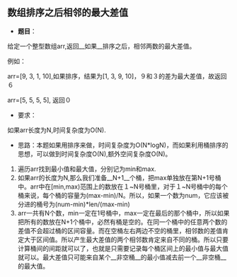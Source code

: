 ## 数组排序之后相邻的最大差值

+ __题目__：

给定一个整型数组arr,返回__如果__排序之后，相邻两数的最大差值。

例如：

arr=[9, 3, 1, 10],如果排序，结果为[1, 3, 9, 10]，９和３的差为最大差值，故返回６

arr=[5, 5, 5, 5], 返回０

+ 要求：

如果arr长度为N,时间复杂度为O(N).

+ 思路：本题如果用排序来做，时间复杂度为O(N*logN)，而如果利用桶排序的思想，可以做到时间复杂度O(N),额外空间复杂度O(N)。

1. 遍历arr找到最小值和最大值，分别记为min和max.
2. 如果arr的长度为N,那么我们准备__N+1__个桶，把max单独放在第N+1号桶中。arr中在[min,max)范围上的数放在１~N号桶里，对于１~N号桶中的每个桶来说，每个桶的容量为(max-min)/N。所以，如果一个数为num，它应该被分进的桶号为(num-min)*len/(max-min)
3. arr一共有N个数，min一定在1号桶中，max一定在最后的那个桶中，所以如果把所有的数放在N+1个桶中，必然有桶是空的。在同一个桶中的任意两个数的差值不会超过桶的区间容量。而在空桶左右两边不空的桶里，相邻数的差值肯定大于区间值。所以产生最大差值的两个相邻数肯定来自不同的桶。所以只要计算桶间的间距就可以了，也就是只需要记录每个桶区间上的最小值与最大值就可以。最大差值只可能来自某个__非空桶__的最小值减去前一个__非空桶__的最大值。
